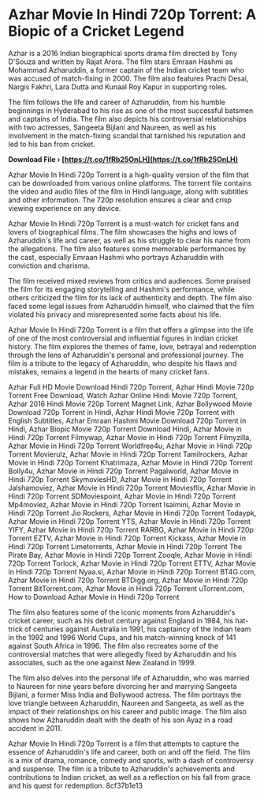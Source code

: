 
 
# Azhar Movie In Hindi 720p Torrent: A Biopic of a Cricket Legend
 
Azhar is a 2016 Indian biographical sports drama film directed by Tony D'Souza and written by Rajat Arora. The film stars Emraan Hashmi as Mohammad Azharuddin, a former captain of the Indian cricket team who was accused of match-fixing in 2000. The film also features Prachi Desai, Nargis Fakhri, Lara Dutta and Kunaal Roy Kapur in supporting roles.
 
The film follows the life and career of Azharuddin, from his humble beginnings in Hyderabad to his rise as one of the most successful batsmen and captains of India. The film also depicts his controversial relationships with two actresses, Sangeeta Bijlani and Naureen, as well as his involvement in the match-fixing scandal that tarnished his reputation and led to his ban from cricket.
 
**Download File › [https://t.co/1fRb25OnLH](https://t.co/1fRb25OnLH)**


 
Azhar Movie In Hindi 720p Torrent is a high-quality version of the film that can be downloaded from various online platforms. The torrent file contains the video and audio files of the film in Hindi language, along with subtitles and other information. The 720p resolution ensures a clear and crisp viewing experience on any device.
 
Azhar Movie In Hindi 720p Torrent is a must-watch for cricket fans and lovers of biographical films. The film showcases the highs and lows of Azharuddin's life and career, as well as his struggle to clear his name from the allegations. The film also features some memorable performances by the cast, especially Emraan Hashmi who portrays Azharuddin with conviction and charisma.
  
The film received mixed reviews from critics and audiences. Some praised the film for its engaging storytelling and Hashmi's performance, while others criticized the film for its lack of authenticity and depth. The film also faced some legal issues from Azharuddin himself, who claimed that the film violated his privacy and misrepresented some facts about his life.
 
Azhar Movie In Hindi 720p Torrent is a film that offers a glimpse into the life of one of the most controversial and influential figures in Indian cricket history. The film explores the themes of fame, love, betrayal and redemption through the lens of Azharuddin's personal and professional journey. The film is a tribute to the legacy of Azharuddin, who despite his flaws and mistakes, remains a legend in the hearts of many cricket fans.
 
Azhar Full HD Movie Download Hindi 720p Torrent,  Azhar Hindi Movie 720p Torrent Free Download,  Watch Azhar Online Hindi Movie 720p Torrent,  Azhar 2016 Hindi Movie 720p Torrent Magnet Link,  Azhar Bollywood Movie Download 720p Torrent in Hindi,  Azhar Hindi Movie 720p Torrent with English Subtitles,  Azhar Emraan Hashmi Movie Download 720p Torrent in Hindi,  Azhar Biopic Movie 720p Torrent Download Hindi,  Azhar Movie in Hindi 720p Torrent Filmywap,  Azhar Movie in Hindi 720p Torrent Filmyzilla,  Azhar Movie in Hindi 720p Torrent Worldfree4u,  Azhar Movie in Hindi 720p Torrent Movierulz,  Azhar Movie in Hindi 720p Torrent Tamilrockers,  Azhar Movie in Hindi 720p Torrent Khatrimaza,  Azhar Movie in Hindi 720p Torrent Bolly4u,  Azhar Movie in Hindi 720p Torrent Pagalworld,  Azhar Movie in Hindi 720p Torrent SkymoviesHD,  Azhar Movie in Hindi 720p Torrent Jalshamoviez,  Azhar Movie in Hindi 720p Torrent Moviesflix,  Azhar Movie in Hindi 720p Torrent SDMoviespoint,  Azhar Movie in Hindi 720p Torrent Mp4moviez,  Azhar Movie in Hindi 720p Torrent Isaimini,  Azhar Movie in Hindi 720p Torrent Jio Rockers,  Azhar Movie in Hindi 720p Torrent Todaypk,  Azhar Movie in Hindi 720p Torrent YTS,  Azhar Movie in Hindi 720p Torrent YIFY,  Azhar Movie in Hindi 720p Torrent RARBG,  Azhar Movie in Hindi 720p Torrent EZTV,  Azhar Movie in Hindi 720p Torrent Kickass,  Azhar Movie in Hindi 720p Torrent Limetorrents,  Azhar Movie in Hindi 720p Torrent The Pirate Bay,  Azhar Movie in Hindi 720p Torrent Zooqle,  Azhar Movie in Hindi 720p Torrent Torlock,  Azhar Movie in Hindi 720p Torrent ETTV,  Azhar Movie in Hindi 720p Torrent Nyaa.si,  Azhar Movie in Hindi 720p Torrent BT4G.com,  Azhar Movie in Hindi 720p Torrent BTDigg.org,  Azhar Movie in Hindi 720p Torrent BitTorrent.com,  Azhar Movie in Hindi 720p Torrent uTorrent.com,  How to Download Azhar Movie in Hindi 720p Torrent
  
The film also features some of the iconic moments from Azharuddin's cricket career, such as his debut century against England in 1984, his hat-trick of centuries against Australia in 1991, his captaincy of the Indian team in the 1992 and 1996 World Cups, and his match-winning knock of 141 against South Africa in 1996. The film also recreates some of the controversial matches that were allegedly fixed by Azharuddin and his associates, such as the one against New Zealand in 1999.
 
The film also delves into the personal life of Azharuddin, who was married to Naureen for nine years before divorcing her and marrying Sangeeta Bijlani, a former Miss India and Bollywood actress. The film portrays the love triangle between Azharuddin, Naureen and Sangeeta, as well as the impact of their relationships on his career and public image. The film also shows how Azharuddin dealt with the death of his son Ayaz in a road accident in 2011.
 
Azhar Movie In Hindi 720p Torrent is a film that attempts to capture the essence of Azharuddin's life and career, both on and off the field. The film is a mix of drama, romance, comedy and sports, with a dash of controversy and suspense. The film is a tribute to Azharuddin's achievements and contributions to Indian cricket, as well as a reflection on his fall from grace and his quest for redemption.
 8cf37b1e13
 
